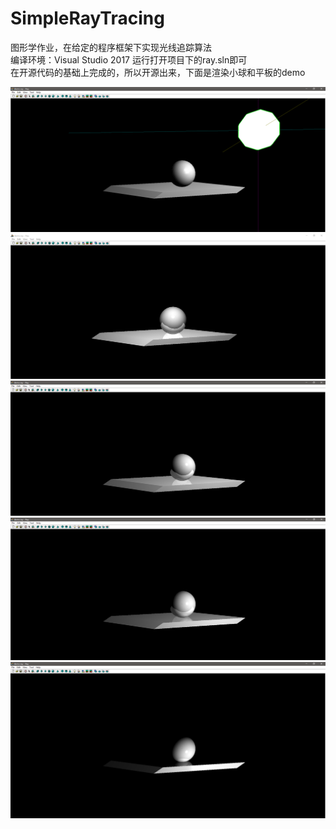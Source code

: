 # SimpleRayTracing
图形学作业，在给定的程序框架下实现光线追踪算法  
编译环境：Visual Studio 2017   运行打开项目下的ray.sln即可  
 在开源代码的基础上完成的，所以开源出来，下面是渲染小球和平板的demo  
   
![demo1](/picture/demo1.png)  
![demo2](/picture/demo2.png)  
![demo3](/picture/demo3.png)  
![demo4](/picture/demo4.png)  
![demo5](/picture/demo5.png)  

